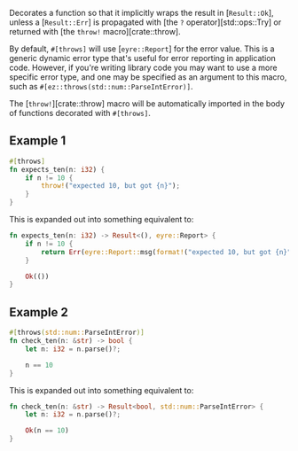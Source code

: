 Decorates a function so that it implicitly wraps the result in [`Result::Ok`],
unless a [`Result::Err`] is propagated with [the `?` operator][std::ops::Try] or
returned with [the `throw!` macro][crate::throw].

By default, `#[throws]` will use [`eyre::Report`] for the error value. This is a
generic dynamic error type that's useful for error reporting in application
code. However, if you're writing library code you may want to use a more
specific error type, and one may be specified as an argument to this macro, such
as `#[ez::throws(std::num::ParseIntError)]`.

The [`throw!`][crate::throw] macro will be automatically imported in the body of
functions decorated with `#[throws]`.

## Example 1

```rust
#[throws]
fn expects_ten(n: i32) {
    if n != 10 {
        throw!("expected 10, but got {n}");
    }
}
```

This is expanded out into something equivalent to:

```rust
fn expects_ten(n: i32) -> Result<(), eyre::Report> {
    if n != 10 {
        return Err(eyre::Report::msg(format!("expected 10, but got {n}")))
    }

    Ok(())
}
```

## Example 2

```rust
#[throws(std::num::ParseIntError)]
fn check_ten(n: &str) -> bool {
    let n: i32 = n.parse()?;

    n == 10
}
```

This is expanded out into something equivalent to:

```rust
fn check_ten(n: &str) -> Result<bool, std::num::ParseIntError> {
    let n: i32 = n.parse()?;

    Ok(n == 10)
}
```
